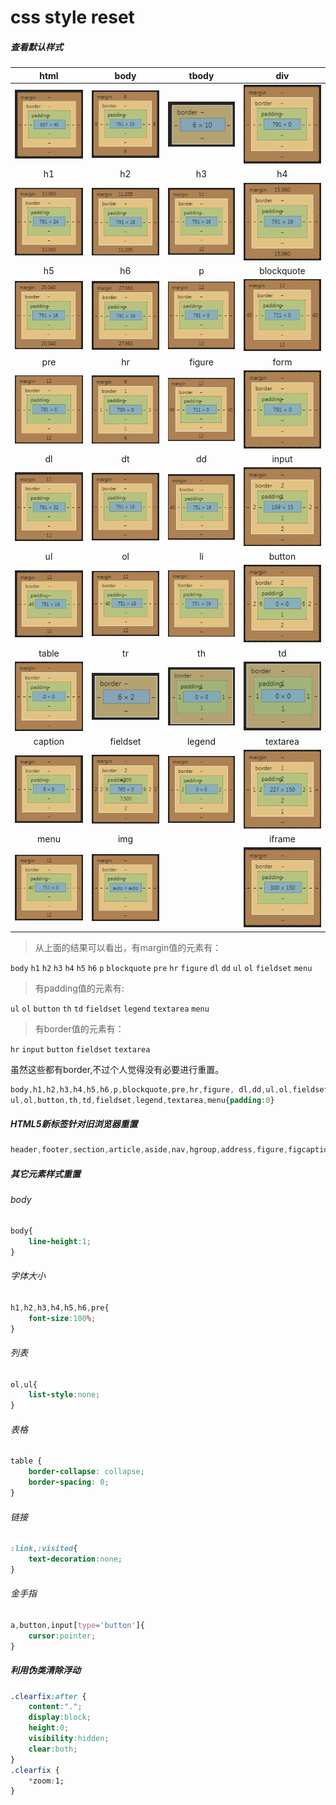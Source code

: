 # css style reset

##### 查看默认样式

| html | body | tbody | div |
| :---: | :---: | :---: | :---: |
| ![](/assets/html.png) | ![](/assets/body.png) | ![](/assets/tbody.png) | ![](/assets/div.png) |
| h1 | h2 | h3 | h4 |
| ![](/assets/h1.png) | ![](/assets/h2.png) | ![](/assets/h3.png) | ![](/assets/h4.png) |
| h5 | h6 | p | blockquote |
| ![](/assets/h5.png) | ![](/assets/h6.png) | ![](/assets/p.png) | ![](/assets/blockquote.png) |
| pre | hr | figure | form |
| ![](/assets/pre.png) | ![](/assets/hr.png) | ![](/assets/figure.png) | ![](/assets/form.png) |
| dl | dt | dd | input |
| ![](/assets/dl.png) | ![](/assets/dt.png) | ![](/assets/dd.png) | ![](/assets/input.png) |
| ul | ol | li | button |
| ![](/assets/ul.png) | ![](/assets/ol.png) | ![](/assets/li.png) | ![](/assets/button.png) |
| table | tr | th | td |
| ![](/assets/table.png) | ![](/assets/tr.png) | ![](/assets/th.png) | ![](/assets/td.png) |
| caption | fieldset | legend | textarea |
| ![](/assets/caption.png) | ![](/assets/fieldset.png) | ![](/assets/legend.png) | ![](/assets/textarea.png) |
| menu | img |  | iframe |
| ![](/assets/menu.png) | ![](/assets/img.png) |  | ![](/assets/iframe.png) |

> 从上面的结果可以看出，有margin值的元素有：

`body` `h1` `h2` `h3` `h4` `h5` `h6` `p` `blockquote` `pre` `hr` `figure` `dl` `dd` `ul` `ol` `fieldset` `menu`

> 有padding值的元素有:

`ul` `ol` `button` `th` `td` `fieldset` `legend` `textarea` `menu`

> 有border值的元素有：

`hr` `input` `button` `fieldset` `textarea`

虽然这些都有border,不过个人觉得没有必要进行重置。

```css
body,h1,h2,h3,h4,h5,h6,p,blockquote,pre,hr,figure, dl,dd,ul,ol,fieldset,menu{margin:0}
ul,ol,button,th,td,fieldset,legend,textarea,menu{padding:0}
```

##### HTML5新标签针对旧浏览器重置

```css
header,footer,section,article,aside,nav,hgroup,address,figure,figcaption,menu,details{display:block;}
```

##### 其它元素样式重置

###### body

```css
body{
    line-height:1;
}
```

###### 字体大小

```css
h1,h2,h3,h4,h5,h6,pre{
    font-size:100%;
}
```

###### 列表

```css
ol,ul{
    list-style:none;
}
```

###### 表格

```css
table {
    border-collapse: collapse;
    border-spacing: 0;
}
```

###### 链接

```css
:link,:visited{
    text-decoration:none;
}
```

###### 金手指

```css
a,button,input[type='button']{
    cursor:pointer;
}
```

##### 利用伪类清除浮动

```css
.clearfix:after {
    content:".";
    display:block; 
    height:0;
    visibility:hidden; 
    clear:both; 
}
.clearfix { 
    *zoom:1; 
}
```

